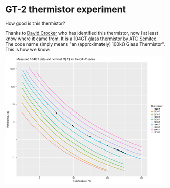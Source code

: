 # GT-2 thermistor experiment

How good is this thermistor?

Thanks to [David Crocker](https://github.com/dc42) who has identified this thermistor, now I at least know where it came from. It is a [104GT glass thermistor by ATC Semitec](http://www.atcsemitec.co.uk/gt-2-glass-thermistors.html). The code name simply means "an (approximately) 100k&Omega; Glass Thermistor". This is how we know:

![measured data](measurements.png)
